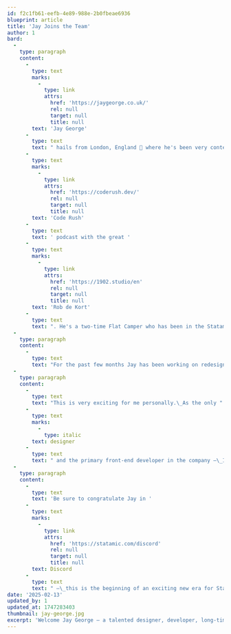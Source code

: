 ```yaml
---
id: f2c1fb61-eefb-4e89-988e-2b0fbeae6936
blueprint: article
title: 'Jay Joins the Team'
author: 1
bard:
  -
    type: paragraph
    content:
      -
        type: text
        marks:
          -
            type: link
            attrs:
              href: 'https://jaygeorge.co.uk/'
              rel: null
              target: null
              title: null
        text: 'Jay George'
      -
        type: text
        text: " hails from London, England 🏴󠁧󠁢󠁥󠁮󠁧󠁿 where he's been very content as a freelance web designer/developer and co-host of the "
      -
        type: text
        marks:
          -
            type: link
            attrs:
              href: 'https://coderush.dev/'
              rel: null
              target: null
              title: null
        text: 'Code Rush'
      -
        type: text
        text: ' podcast with the great '
      -
        type: text
        marks:
          -
            type: link
            attrs:
              href: 'https://1902.studio/en'
              rel: null
              target: null
              title: null
        text: 'Rob de Kort'
      -
        type: text
        text: ". He's a two-time Flat Camper who has been in the Statamic community for a long time, and is one of the nicest guys I've met. But he's British so it might all be fake, I dunno —\_we'll see. 😉"
  -
    type: paragraph
    content:
      -
        type: text
        text: "For the past few months Jay has been working on redesigning and rebuilding our docs (which are nearly done by the way), and we both enjoyed working together on it so much that we didn't want it to stop. And starting in March, it won't have to."
  -
    type: paragraph
    content:
      -
        type: text
        text: "This is very exciting for me personally.\_As the only "
      -
        type: text
        marks:
          -
            type: italic
        text: designer
      -
        type: text
        text: " and the primary front-end developer in the company –\_I can't wait to be able to collaborate with another talented designer and take the Statamic UI and UX right to the bleeding edge."
  -
    type: paragraph
    content:
      -
        type: text
        text: 'Be sure to congratulate Jay in '
      -
        type: text
        marks:
          -
            type: link
            attrs:
              href: 'https://statamic.com/discord'
              rel: null
              target: null
              title: null
        text: Discord
      -
        type: text
        text: " –\_this is the beginning of an exciting new era for Statamic."
date: '2025-02-13'
updated_by: 1
updated_at: 1747283403
thumbnail: jay-george.jpg
excerpt: 'Welcome Jay George — a talented designer, developer, long-time community member, and proud owner of two first names — to the Statamic Core Team!'
---
```

